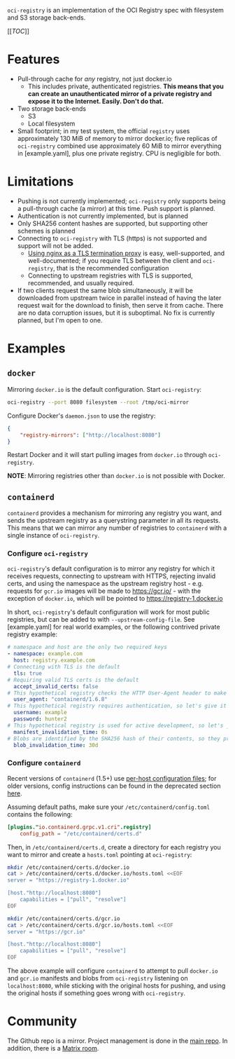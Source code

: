 `oci-registry` is an implementation of the OCI Registry spec with filesystem and S3 storage back-ends.

[[_TOC_]]

# Features
* Pull-through cache for _any_ registry, not just docker.io
	* This includes private, authenticated registries.  **This means that you can create an unauthenticated mirror of a private registry and expose it to the Internet.  Easily.  Don't do that.**
* Two storage back-ends
	* S3
	* Local filesystem
* Small footprint; in my test system, the official `registry` uses approximately 130 MiB of memory to mirror docker.io; five replicas of `oci-registry` combined use approximately 60 MiB to mirror everything in [example.yaml], plus one private registry.  CPU is negligible for both.

# Limitations
* Pushing is not currently implemented; `oci-registry` only supports being a pull-through cache (a mirror) at this time.  Push support is planned.
* Authentication is not currently implemented, but is planned
* Only SHA256 content hashes are supported, but supporting other schemes is planned
* Connecting to `oci-registry` with TLS (https) is not supported and support will not be added.
	* [Using nginx as a TLS termination proxy][nginx-proxy] is easy, well-supported, and well-documented; if you require TLS between the client and `oci-registry`, that is the recommended configuration
	* Connecting to upstream registries with TLS is supported, recommended, and usually required.
* If two clients request the same blob simultaneously, it will be downloaded from upstream twice in parallel instead of having the later request wait for the download to finish, then serve it from cache.  There are no data corruption issues, but it is suboptimal.  No fix is currently planned, but I'm open to one.

# Examples
## `docker`
Mirroring `docker.io` is the default configuration.  Start `oci-registry`:
```bash
oci-registry --port 8080 filesystem --root /tmp/oci-mirror
```

Configure Docker's `daemon.json` to use the registry:
```json
{
	"registry-mirrors": ["http://localhost:8080"]
}
```

Restart Docker and it will start pulling images from `docker.io` through `oci-registry`.

**NOTE**:  Mirroring registries other than `docker.io` is not possible with Docker.

## `containerd`
`containerd` provides a mechanism for mirroring any registry you want, and sends the upstream registry as a querystring parameter in all its requests.  This means that we can mirror any number of registries to `containerd` with a single instance of `oci-registry`.

### Configure `oci-registry`
`oci-registry`'s default configuration is to mirror any registry for which it receives requests, connecting to upstream with HTTPS, rejecting invalid certs, and using the namespace as the upstream registry host - e.g. requests for `gcr.io` images will be made to https://gcr.io/ - with the exception of `docker.io`, which will be pointed to https://registry-1.docker.io

In short, `oci-registry`'s default configuration will work for most public registries, but can be added to with `--upstream-config-file`.  See [example.yaml] for real world examples, or the following contrived private registry example:
```yaml
# namespace and host are the only two required keys
- namespace: example.com
  host: registry.example.com
# Connecting with TLS is the default
  tls: true
# Requiring valid TLS certs is the default
  accept_invalid_certs: false
# This hypothetical registry checks the HTTP User-Agent header to make sure there's no malarkey going on, so pretend to be containerd
  user_agent: "containerd/1.6.8"
# This hypothetical registry requires authentication, so let's give it our username and password
  username: example
  password: hunter2
# This hypothetical registry is used for active development, so let's _always_ see if we have the latest manifest for a given image
  manifest_invalidation_time: 0s
# Blobs are identified by the SHA256 hash of their contents, so they probably won't change frequently, if ever
  blob_invalidation_time: 30d
```

### Configure `containerd`
Recent versions of `containerd` (1.5+) use [per-host configuration files][containerd-hosts]; for older versions, config instructions can be found in the deprecated section [here][containerd-deprecated].

Assuming default paths, make sure your `/etc/containerd/config.toml` contains the following:
```toml
[plugins."io.containerd.grpc.v1.cri".registry]
	config_path = "/etc/containerd/certs.d"
```

Then, in `/etc/containerd/certs.d`, create a directory for each registry you want to mirror and create a `hosts.toml` pointing at `oci-registry`:
```bash
mkdir /etc/containerd/certs.d/docker.io
cat > /etc/containerd/certs.d/docker.io/hosts.toml <<EOF
server = "https://registry-1.docker.io"

[host."http://localhost:8080"]
	capabilities = ["pull", "resolve"]
EOF

mkdir /etc/containerd/certs.d/gcr.io
cat > /etc/containerd/certs.d/gcr.io/hosts.toml <<EOF
server = "https://gcr.io"

[host."http://localhost:8080"]
	capabilities = ["pull", "resolve"]
EOF
```

The above example will configure `containerd` to attempt to pull `docker.io` and `gcr.io` manifests and blobs from `oci-registry` listening on `localhost:8080`, while sticking with the original hosts for pushing, and using the original hosts if something goes wrong with `oci-registry`.

# Community
The Github repo is a mirror.  Project management is done in the [main repo][gitlab].  In addition, there is a [Matrix room][matrix].

[nginx-proxy]: https://docs.nginx.com/nginx/admin-guide/security-controls/terminating-ssl-http/
[containerd-hosts]: https://github.com/containerd/containerd/blob/main/docs/cri/config.md#registry-configuration
[containerd-deprecated]: https://github.com/containerd/containerd/blob/main/docs/cri/registry.md#configure-registry-endpoint
[gitlab]: https://gitlab.cronce.io/foss/oci-registry
[matrix]: https://matrix.to/#/%23oci-registry%3Acronce.io

